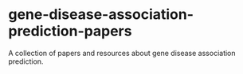 # gene-disease-association-prediction-papers
A collection of papers and resources about gene disease association prediction.
